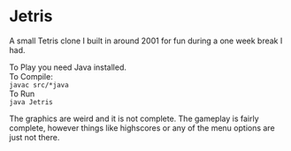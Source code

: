 Jetris
======

A small Tetris clone I built in around 2001 for fun during a one week break I had.

To Play you need Java installed.<br/>
To Compile:<br/>
```javac src/*java```<br/>
To Run<br/>
```java Jetris```

The graphics are weird and it is not complete. The gameplay is fairly complete, however things like highscores or any of the menu options are just not there. 
